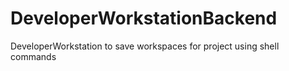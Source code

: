 # DeveloperWorkstationBackend
DeveloperWorkstation to save workspaces for project using shell commands
